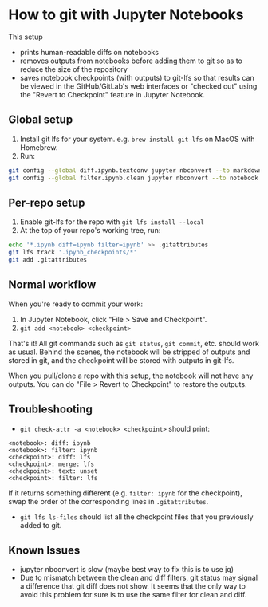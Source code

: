 # How to git with Jupyter Notebooks

This setup
- prints human-readable diffs on notebooks
- removes outputs from notebooks before adding them to git so as to reduce the
  size of the repository
- saves notebook checkpoints (with outputs) to git-lfs so that results can be
  viewed in the GitHub/GitLab's web interfaces or "checked out" using the
  "Revert to Checkpoint" feature in Jupyter Notebook.

## Global setup

1. Install git lfs for your system. e.g. `brew install git-lfs` on MacOS with Homebrew.
2. Run:

```bash
git config --global diff.ipynb.textconv jupyter nbconvert --to markdown --stdout --log-level=0 --ClearOutputPreprocessor.enabled=True
git config --global filter.ipynb.clean jupyter nbconvert --to notebook --stdin --stdout --log-level=0 --ClearOutputPreprocessor.enabled=True
```

## Per-repo setup

1. Enable git-lfs for the repo with `git lfs install --local`
2. At the top of your repo's working tree, run:

```bash
echo '*.ipynb diff=ipynb filter=ipynb' >> .gitattributes
git lfs track '.ipynb_checkpoints/*'
git add .gitattributes
```

## Normal workflow

When you're ready to commit your work:

1. In Jupyter Notebook, click "File > Save and Checkpoint".
2. `git add <notebook> <checkpoint>`

That's it! All git commands such as `git status`, `git commit`, etc. should
work as usual. Behind the scenes, the notebook will be stripped of outputs and
stored in git, and the checkpoint will be stored with outputs in git-lfs.

When you pull/clone a repo with this setup, the notebook will not have any
outputs. You can do "File > Revert to Checkpoint" to restore the outputs.

## Troubleshooting

- `git check-attr -a <notebook> <checkpoint>` should print:

```
<notebook>: diff: ipynb
<notebook>: filter: ipynb
<checkpoint>: diff: lfs
<checkpoint>: merge: lfs
<checkpoint>: text: unset
<checkpoint>: filter: lfs
```

If it returns something different (e.g. `filter: ipynb` for the checkpoint),
swap the order of the corresponding lines in `.gitattributes`.

- `git lfs ls-files` should list all the checkpoint files that you previously
  added to git.

## Known Issues

- jupyter nbconvert is slow (maybe best way to fix this is to use jq)
- Due to mismatch between the clean and diff filters, git status may signal a
  difference that git diff does not show. It seems that the only way to avoid
  this problem for sure is to use the same filter for clean and diff.
